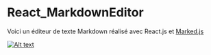 # React_MarkdownEditor

Voici un éditeur de texte Markdown réalisé avec React.js et [Marked.js](https://www.npmjs.com/package/marked)  

[![Alt text](https://img.youtube.com/vi/T6YhGRxQwlg/0.jpg)](https://youtu.be/T6YhGRxQwlg)

